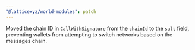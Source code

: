 ```yaml
---
"@latticexyz/world-modules": patch
---
```


Moved the chain ID in `CallWithSignature` from the `chainId` to the `salt` field, preventing wallets from attempting to switch networks based on the messages chain.
